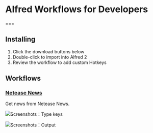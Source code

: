 # Alfred Workflows for Developers
===
## Installing
1. Click the download buttons below
2. Double-click to import into Alfred 2
3. Review the workflow to add custom Hotkeys

## Workflows
### [Netease News]([Download](https://github.com/Kingson/Alfred-Workflows/tree/master/NetEase%20News/Downloads/neteasenews.alfredworkflow))

Get news from Netease News.

![Screenshots：Type keys](https://github.com/Kingson/Alfred-Workflows/tree/master/Screenshots/type%20163.png)

![Screenshots：Output](https://github.com/Kingson/Alfred-Workflows/tree/master/Screenshots/netease%20headline.png)



